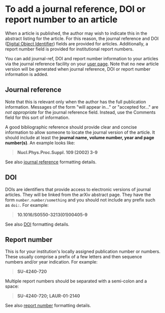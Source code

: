 To add a journal reference, DOI or report number to an article
==============================================================

When a article is published, the author may wish to indicate this in the
abstract listing for the article. For this reason, the journal reference
and DOI ([Digital Object Identifier](http://www.doi.org/)) fields are
provided for articles. Additionally, a report number field is provided
for institutional report numbers.

You can add journal-ref, DOI and report number information to your
articles via the journal reference facility on your [user
page](http://arxiv.org/jref). Note that no new article version will be
generated when journal reference, DOI or report number information is
added.

Journal reference
-----------------

Note that this is relevant only when the author has the full publication
information. Messages of the form "will appear in..." or "accepted
for..." are *not appropriate* for the journal reference field. Instead,
use the Comments field for this sort of information.

A good bibliographic reference should provide clear and concise
information to allow someone to locate the journal version of the
article. It should include at least the **journal name, volume number,
year and page number(s)**. An example looks like:

> **Nucl.Phys.Proc.Suppl. 109 (2002) 3-9**

See also [journal reference](prep#journal) formatting details.

DOI
---

DOIs are identifiers that provide access to electronic versions of
journal articles. They will be linked from the arXiv abstract page. They
have the form `number.number/something` and you should not include any
prefix such as `doi:`. For example:

> **10.1016/S0550-3213(01)00405-9**

See also [DOI](prep#doi) formatting details.

Report number
-------------

This is for your institution's locally assigned publication number or
numbers. These usually comprise a prefix of a few letters and then
sequence numbers and/or year indication. For example:

> **SU-4240-720**

Multiple report numbers should be separated with a semi-colon and a
space:

> **SU-4240-720; LAUR-01-2140**

See also [report number](prep#report) formatting details.
